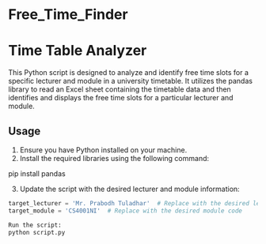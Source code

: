 # Free_Time_Finder

# Time Table Analyzer

This Python script is designed to analyze and identify free time slots for a specific lecturer and module in a university timetable. It utilizes the pandas library to read an Excel sheet containing the timetable data and then identifies and displays the free time slots for a particular lecturer and module.

## Usage

1. Ensure you have Python installed on your machine.
2. Install the required libraries using the following command:

pip install pandas

3. Update the script with the desired lecturer and module information:
```python
target_lecturer = 'Mr. Prabodh Tuladhar'  # Replace with the desired lecturer's name
target_module = 'CS4001NI'  # Replace with the desired module code

Run the script:
python script.py
